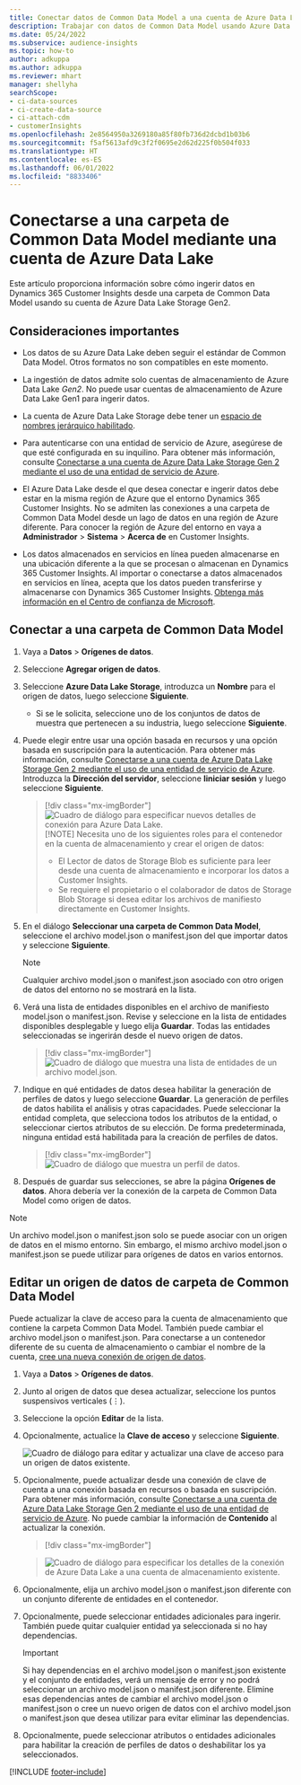 ```yaml
---
title: Conectar datos de Common Data Model a una cuenta de Azure Data Lake
description: Trabajar con datos de Common Data Model usando Azure Data Lake Storage.
ms.date: 05/24/2022
ms.subservice: audience-insights
ms.topic: how-to
author: adkuppa
ms.author: adkuppa
ms.reviewer: mhart
manager: shellyha
searchScope:
- ci-data-sources
- ci-create-data-source
- ci-attach-cdm
- customerInsights
ms.openlocfilehash: 2e8564950a3269180a85f80fb736d2dcbd1b03b6
ms.sourcegitcommit: f5af5613afd9c3f2f0695e2d62d225f0b504f033
ms.translationtype: HT
ms.contentlocale: es-ES
ms.lasthandoff: 06/01/2022
ms.locfileid: "8833406"
---
```

# <a name="connect-to-a-common-data-model-folder-using-an-azure-data-lake-account"></a>Conectarse a una carpeta de Common Data Model mediante una cuenta de Azure Data Lake

Este artículo proporciona información sobre cómo ingerir datos en Dynamics 365 Customer Insights desde una carpeta de Common Data Model usando su cuenta de Azure Data Lake Storage Gen2.

## <a name="important-considerations"></a>Consideraciones importantes

- Los datos de su Azure Data Lake deben seguir el estándar de Common Data Model. Otros formatos no son compatibles en este momento.

- La ingestión de datos admite solo cuentas de almacenamiento de Azure Data Lake *Gen2*. No puede usar cuentas de almacenamiento de Azure Data Lake Gen1 para ingerir datos.

- La cuenta de Azure Data Lake Storage debe tener un [espacio de nombres jerárquico habilitado](/azure/storage/blobs/data-lake-storage-namespace).

- Para autenticarse con una entidad de servicio de Azure, asegúrese de que esté configurada en su inquilino. Para obtener más información, consulte [Conectarse a una cuenta de Azure Data Lake Storage Gen 2 mediante el uso de una entidad de servicio de Azure](connect-service-principal.md).

- El Azure Data Lake desde el que desea conectar e ingerir datos debe estar en la misma región de Azure que el entorno Dynamics 365 Customer Insights. No se admiten las conexiones a una carpeta de Common Data Model desde un lago de datos en una región de Azure diferente. Para conocer la región de Azure del entorno en vaya a **Administrador** > **Sistema** > **Acerca de** en Customer Insights.

- Los datos almacenados en servicios en línea pueden almacenarse en una ubicación diferente a la que se procesan o almacenan en Dynamics 365 Customer Insights. Al importar o conectarse a datos almacenados en servicios en línea, acepta que los datos pueden transferirse y almacenarse con Dynamics 365 Customer Insights. [Obtenga más información en el Centro de confianza de Microsoft](https://www.microsoft.com/trust-center).

## <a name="connect-to-a-common-data-model-folder"></a>Conectar a una carpeta de Common Data Model

1. Vaya a **Datos** > **Orígenes de datos**.

1. Seleccione **Agregar origen de datos**.

1. Seleccione **Azure Data Lake Storage**, introduzca un **Nombre** para el origen de datos, luego seleccione **Siguiente**.

   - Si se le solicita, seleccione uno de los conjuntos de datos de muestra que pertenecen a su industria, luego seleccione **Siguiente**.

1. Puede elegir entre usar una opción basada en recursos y una opción basada en suscripción para la autenticación. Para obtener más información, consulte [Conectarse a una cuenta de Azure Data Lake Storage Gen 2 mediante el uso de una entidad de servicio de Azure](connect-service-principal.md). Introduzca la **Dirección del servidor**, seleccione **Iiniciar sesión** y luego seleccione **Siguiente**.
   > [!div class="mx-imgBorder"]
   > ![Cuadro de diálogo para especificar nuevos detalles de conexión para Azure Data Lake.](media/enter-new-storage-details.png)
   > [!NOTE]
   > Necesita uno de los siguientes roles para el contenedor en la cuenta de almacenamiento y crear el origen de datos:
   >
   >  - El Lector de datos de Storage Blob es suficiente para leer desde una cuenta de almacenamiento e incorporar los datos a Customer Insights. 
   >  - Se requiere el propietario o el colaborador de datos de Storage Blob Storage si desea editar los archivos de manifiesto directamente en Customer Insights.

1. En el diálogo **Seleccionar una carpeta de Common Data Model**, seleccione el archivo model.json o manifest.json del que importar datos y seleccione **Siguiente**.
   > [!NOTE]
   > Cualquier archivo model.json o manifest.json asociado con otro origen de datos del entorno no se mostrará en la lista.

1. Verá una lista de entidades disponibles en el archivo de manifiesto model.json o manifest.json. Revise y seleccione en la lista de entidades disponibles desplegable y luego elija **Guardar**. Todas las entidades seleccionadas se ingerirán desde el nuevo origen de datos.
   > [!div class="mx-imgBorder"]
   > ![Cuadro de diálogo que muestra una lista de entidades de un archivo model.json.](media/review-entities.png)

1. Indique en qué entidades de datos desea habilitar la generación de perfiles de datos y luego seleccione **Guardar**. La generación de perfiles de datos habilita el análisis y otras capacidades. Puede seleccionar la entidad completa, que selecciona todos los atributos de la entidad, o seleccionar ciertos atributos de su elección. De forma predeterminada, ninguna entidad está habilitada para la creación de perfiles de datos.
   > [!div class="mx-imgBorder"]
   > ![Cuadro de diálogo que muestra un perfil de datos.](media/dataprofiling-entities.png)

1. Después de guardar sus selecciones, se abre la página **Orígenes de datos**. Ahora debería ver la conexión de la carpeta de Common Data Model como origen de datos.

> [!NOTE]
> Un archivo model.json o manifest.json solo se puede asociar con un origen de datos en el mismo entorno. Sin embargo, el mismo archivo model.json o manifest.json se puede utilizar para orígenes de datos en varios entornos.

## <a name="edit-a-common-data-model-folder-data-source"></a>Editar un origen de datos de carpeta de Common Data Model

Puede actualizar la clave de acceso para la cuenta de almacenamiento que contiene la carpeta Common Data Model. También puede cambiar el archivo model.json o manifest.json. Para conectarse a un contenedor diferente de su cuenta de almacenamiento o cambiar el nombre de la cuenta, [cree una nueva conexión de origen de datos](#connect-to-a-common-data-model-folder).

1. Vaya a **Datos** > **Orígenes de datos**.

2. Junto al origen de datos que desea actualizar, seleccione los puntos suspensivos verticales (&vellip;).

3. Seleccione la opción **Editar** de la lista.

4. Opcionalmente, actualice la **Clave de acceso** y seleccione **Siguiente**.

   ![Cuadro de diálogo para editar y actualizar una clave de acceso para un origen de datos existente.](media/edit-access-key.png)

5. Opcionalmente, puede actualizar desde una conexión de clave de cuenta a una conexión basada en recursos o basada en suscripción. Para obtener más información, consulte [Conectarse a una cuenta de Azure Data Lake Storage Gen 2 mediante el uso de una entidad de servicio de Azure](connect-service-principal.md). No puede cambiar la información de **Contenido** al actualizar la conexión.
   > [!div class="mx-imgBorder"]

   > ![Cuadro de diálogo para especificar los detalles de la conexión de Azure Data Lake a una cuenta de almacenamiento existente.](media/enter-existing-storage-details.png)

6. Opcionalmente, elija un archivo model.json o manifest.json diferente con un conjunto diferente de entidades en el contenedor.

7. Opcionalmente, puede seleccionar entidades adicionales para ingerir. También puede quitar cualquier entidad ya seleccionada si no hay dependencias.

   > [!IMPORTANT]
   > Si hay dependencias en el archivo model.json o manifest.json existente y el conjunto de entidades, verá un mensaje de error y no podrá seleccionar un archivo model.json o manifest.json diferente. Elimine esas dependencias antes de cambiar el archivo model.json o manifest.json o cree un nuevo origen de datos con el archivo model.json o manifest.json que desea utilizar para evitar eliminar las dependencias.

8. Opcionalmente, puede seleccionar atributos o entidades adicionales para habilitar la creación de perfiles de datos o deshabilitar los ya seleccionados.

[!INCLUDE [footer-include](includes/footer-banner.md)]
